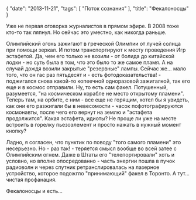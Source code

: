 {
   "date": "2013-11-21",
   "tags": [
      "Поток сознания"
   ],
   "title": "Фекалоносцы"
}

Уже не первая оговорка журналистов в прямом эфире. В 2008 тоже кто-то так ляпнул. Но сейчас это уместно, как никогда раньше.

Олимпийский огонь зажигают в греческой Олимпии от лучей солнца при помощи зеркал. И потом транспортируют к месту проведения Игр эстафетой. Да, чем его только не возили - от болида до китайской лодки - но суть была в том, что это было то же самое пламя. А на случай дождя возили закрытые "резервные" лампы. Сейчас же... мало того, что он гас раз пятьдесят и - есть фотодоказательства! - поджигался снова какой-то копеечной одноразовой зажигалкой, так его еще и в космос отправили. Ну, то есть сам факел. Потушенный, разумеется, "на космическом корабле не место открытому пламени". Теперь там, на орбите, с ним - все еще не горящим, хотел бы я увидеть, как они его разжигали бы в невесомости - часок пофотографируются космонавты, после чего его вернут на землю и "эстафета продолжится". Какая эстафета, идиоты? Не проще ли уже на месте встроить в горелку пьезоэлемент и просто нажать в нужный момент кнопку?

Ладно, я согласен, что пунктик по поводу "того самого пламени" это несерьезно. Но - раз так! - теряется смысл вообще во всей затее с Олимпийским огнем. Даже в Штаты его "телепортировали" хоть и условно, но вполне опосредованно - часть энергии пошла в пучок радиоволн и через спутник ретранслировалась на лазерное устройство, которое подожгло "принимающий" факел в Торонто. А тут... чистая профанация.

Фекалоносцы и есть...

